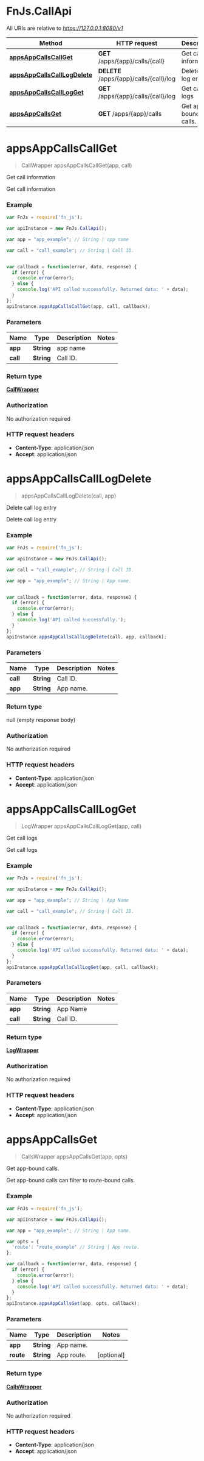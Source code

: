 # FnJs.CallApi

All URIs are relative to *https://127.0.0.1:8080/v1*

Method | HTTP request | Description
------------- | ------------- | -------------
[**appsAppCallsCallGet**](CallApi.md#appsAppCallsCallGet) | **GET** /apps/{app}/calls/{call} | Get call information
[**appsAppCallsCallLogDelete**](CallApi.md#appsAppCallsCallLogDelete) | **DELETE** /apps/{app}/calls/{call}/log | Delete call log entry
[**appsAppCallsCallLogGet**](CallApi.md#appsAppCallsCallLogGet) | **GET** /apps/{app}/calls/{call}/log | Get call logs
[**appsAppCallsGet**](CallApi.md#appsAppCallsGet) | **GET** /apps/{app}/calls | Get app-bound calls.


<a name="appsAppCallsCallGet"></a>
# **appsAppCallsCallGet**
> CallWrapper appsAppCallsCallGet(app, call)

Get call information

Get call information

### Example
```javascript
var FnJs = require('fn_js');

var apiInstance = new FnJs.CallApi();

var app = "app_example"; // String | app name

var call = "call_example"; // String | Call ID.


var callback = function(error, data, response) {
  if (error) {
    console.error(error);
  } else {
    console.log('API called successfully. Returned data: ' + data);
  }
};
apiInstance.appsAppCallsCallGet(app, call, callback);
```

### Parameters

Name | Type | Description  | Notes
------------- | ------------- | ------------- | -------------
 **app** | **String**| app name | 
 **call** | **String**| Call ID. | 

### Return type

[**CallWrapper**](CallWrapper.md)

### Authorization

No authorization required

### HTTP request headers

 - **Content-Type**: application/json
 - **Accept**: application/json

<a name="appsAppCallsCallLogDelete"></a>
# **appsAppCallsCallLogDelete**
> appsAppCallsCallLogDelete(call, app)

Delete call log entry

Delete call log entry

### Example
```javascript
var FnJs = require('fn_js');

var apiInstance = new FnJs.CallApi();

var call = "call_example"; // String | Call ID.

var app = "app_example"; // String | App name.


var callback = function(error, data, response) {
  if (error) {
    console.error(error);
  } else {
    console.log('API called successfully.');
  }
};
apiInstance.appsAppCallsCallLogDelete(call, app, callback);
```

### Parameters

Name | Type | Description  | Notes
------------- | ------------- | ------------- | -------------
 **call** | **String**| Call ID. | 
 **app** | **String**| App name. | 

### Return type

null (empty response body)

### Authorization

No authorization required

### HTTP request headers

 - **Content-Type**: application/json
 - **Accept**: application/json

<a name="appsAppCallsCallLogGet"></a>
# **appsAppCallsCallLogGet**
> LogWrapper appsAppCallsCallLogGet(app, call)

Get call logs

Get call logs

### Example
```javascript
var FnJs = require('fn_js');

var apiInstance = new FnJs.CallApi();

var app = "app_example"; // String | App Name

var call = "call_example"; // String | Call ID.


var callback = function(error, data, response) {
  if (error) {
    console.error(error);
  } else {
    console.log('API called successfully. Returned data: ' + data);
  }
};
apiInstance.appsAppCallsCallLogGet(app, call, callback);
```

### Parameters

Name | Type | Description  | Notes
------------- | ------------- | ------------- | -------------
 **app** | **String**| App Name | 
 **call** | **String**| Call ID. | 

### Return type

[**LogWrapper**](LogWrapper.md)

### Authorization

No authorization required

### HTTP request headers

 - **Content-Type**: application/json
 - **Accept**: application/json

<a name="appsAppCallsGet"></a>
# **appsAppCallsGet**
> CallsWrapper appsAppCallsGet(app, opts)

Get app-bound calls.

Get app-bound calls can filter to route-bound calls.

### Example
```javascript
var FnJs = require('fn_js');

var apiInstance = new FnJs.CallApi();

var app = "app_example"; // String | App name.

var opts = { 
  'route': "route_example" // String | App route.
};

var callback = function(error, data, response) {
  if (error) {
    console.error(error);
  } else {
    console.log('API called successfully. Returned data: ' + data);
  }
};
apiInstance.appsAppCallsGet(app, opts, callback);
```

### Parameters

Name | Type | Description  | Notes
------------- | ------------- | ------------- | -------------
 **app** | **String**| App name. | 
 **route** | **String**| App route. | [optional] 

### Return type

[**CallsWrapper**](CallsWrapper.md)

### Authorization

No authorization required

### HTTP request headers

 - **Content-Type**: application/json
 - **Accept**: application/json

